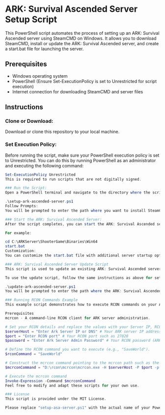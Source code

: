 # ARK: Survival Ascended Server Setup Script

This PowerShell script automates the process of setting up an ARK: Survival Ascended server using SteamCMD on Windows. It allows you to download SteamCMD, install or update the ARK: Survival Ascended server, and create a start.bat file for launching the server.

## Prerequisites

- Windows operating system
- PowerShell (Ensure Set-ExecutionPolicy is set to Unrestricted for script execution)
- Internet connection for downloading SteamCMD and server files

## Instructions

### Clone or Download:

Download or clone this repository to your local machine.

### Set Execution Policy:

Before running the script, make sure your PowerShell execution policy is set to Unrestricted. You can do this by running PowerShell as an administrator and executing the following command:

```powershell
Set-ExecutionPolicy Unrestricted
This is required to run scripts that are not digitally signed.

### Run the Script:
Open a PowerShell terminal and navigate to the directory where the script is located. Run the script by executing:

.\setup-ark-ascended-server.ps1
Follow Prompts:
You will be prompted to enter the path where you want to install SteamCMD. If SteamCMD is already installed at the specified path, it will not be re-downloaded. Next, you will be prompted to enter the path where you want to install the ARK: Survival Ascended server. If the directory does not exist, it will be created. The script will download SteamCMD (if needed), install or update the ARK: Survival Ascended server, and create a start.bat file in the Win64 folder for server startup.

### Start the ARK: Survival Ascended Server:
After the script completes, you can start the ARK: Survival Ascended server by executing the start.bat file located in the Win64 folder within your installation directory.

For example:

cd C:\ARKServer\ShooterGame\Binaries\Win64
start.bat
Customization:
You can customize the start.bat file with additional server startup options as needed.

### ARK: Survival Ascended Server Update Script
This script is used to update an existing ARK: Survival Ascended server. It assumes that SteamCMD and the server files are already installed.

To use the update script, follow the same instructions as above for setting the execution policy, then run the script:

.\update-ark-ascended-server.ps1
You will be prompted to enter the path where the ARK: Survival Ascended server is installed. The script will update the server using AppID 2430930.

### Running RCON Commands Example
This example script demonstrates how to execute RCON commands on your ARK: Survival Ascended server using mcrcon.

Prerequisites
mcrcon - A command-line RCON client for ARK server administration.

# Set your RCON details and replace the values with your Server IP, RCON port, and Server Admin password.
$serverHost = "Enter Ark Server IP or DNS" # Your ARK server IP address such as 192.168.1.200
$port = "Enter RCON port" # Your RCON port such as 27020
$password = "Enter Ark Server Admin Password" # Your RCON password (ARK server admin password)

# Define the RCON command you want to execute (e.g., "SaveWorld").
$rconCommand = "SaveWorld"

# Construct the mcrcon command pointing to the mcrcon path such as the port below
$mcrconCommand = "D:\rcon\mcrcon\mcrcon.exe -H $serverHost -P $port -p $password $rconCommand"

# Execute the mcrcon command
Invoke-Expression -Command $mcrconCommand
Feel free to modify and adapt these scripts for your own use.

### License
This script is provided under the MIT License.

Please replace "setup-asa-server.ps1" with the actual name of your PowerShell script for setting up the ARK: Survival Ascended server if it's different.